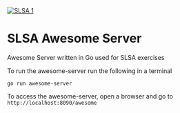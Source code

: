 [![SLSA 1](https://slsa.dev/images/gh-badge-level1.svg)](https://slsa.dev)

# SLSA Awesome Server
Awesome Server written in Go used for SLSA exercises

To run the awesome-server run the following in a terminal

```
go run awesome-server
```

To access the awesome-server, open a browser and go to `http://localhost:8090/awesome`

